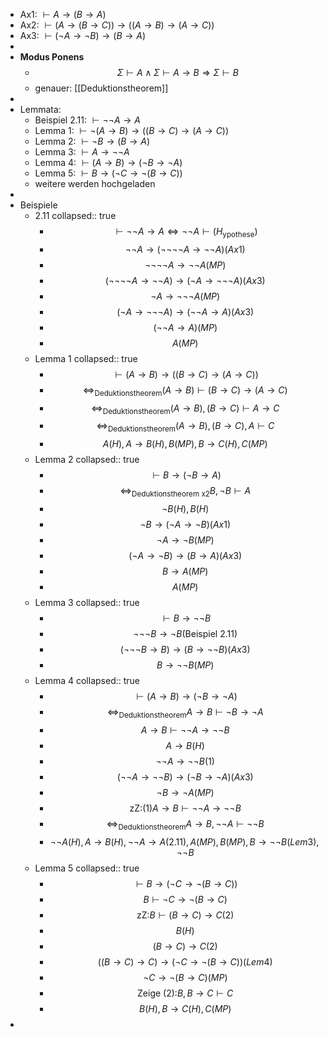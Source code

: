 - Ax1: $\vdash A\rightarrow\left(B\rightarrow A\right)$
- Ax2: $\vdash\left(A\rightarrow\left(B\rightarrow C\right)\right)\rightarrow\left(\left(A\rightarrow B\right)\rightarrow\left(A\rightarrow C\right)\right)$
- Ax3: $\vdash\left(\neg A\rightarrow\neg B\right)\rightarrow\left(B\rightarrow A\right)$
-
- **Modus Ponens**
	- $$\Sigma\vdash A\land\Sigma\vdash A\rightarrow B\Rightarrow\Sigma\vdash B$$
	- genauer: [[Deduktionstheorem]]
-
- Lemmata:
	- Beispiel 2.11: $\vdash\neg\neg A\rightarrow A$
	- Lemma 1: $\vdash\neg\left(A\rightarrow B\right)\rightarrow\left(\left(B\rightarrow C\right)\rightarrow\left(A\rightarrow C\right)\right)$
	- Lemma 2: $\vdash\neg B\rightarrow\left(B\rightarrow A\right)$
	- Lemma 3: $\vdash A\rightarrow\neg\neg A$
	- Lemma 4: $\vdash\left(A\rightarrow B\right)\rightarrow\left(\neg B\rightarrow\neg A\right)$
	- Lemma 5: $\vdash B\rightarrow\left(\neg C\rightarrow\neg\left(B\rightarrow C\right)\right)$
	- weitere werden hochgeladen
-
- Beispiele
	- 2.11
	  collapsed:: true
		- $$\vdash\neg\neg A\rightarrow A\Leftrightarrow\neg\neg A\vdash\left(H_{\text{ypothese}}\right)$$
		- $$\neg\neg A\rightarrow\left(\neg\neg\neg\neg A\rightarrow\neg\neg A\right)\left(Ax1\right)$$
		- $$\neg\neg\neg\neg A\rightarrow\neg\neg A\left(MP\right)$$
		- $$\left(\neg\neg\neg\neg A\rightarrow\neg\neg A\right)\rightarrow\left(\neg A\rightarrow\neg\neg\neg A\right)\left(Ax3\right)$$
		- $$\neg A\rightarrow\neg\neg\neg A\left(MP\right)$$
		- $$\left(\neg A\rightarrow\neg\neg\neg A\right)\rightarrow\left(\neg\neg A\rightarrow A\right)\left(Ax3\right)$$
		- $$\left(\neg\neg A\rightarrow A\right)\left(MP\right)$$
		- $$A\left(MP\right)$$
	- Lemma 1
	  collapsed:: true
		- $$\vdash\left(A\rightarrow B\right)\rightarrow\left(\left(B\rightarrow C\right)\rightarrow\left(A\rightarrow C\right)\right)$$
		- $$\Leftrightarrow_{\text{Deduktionstheorem}}\left(A\rightarrow B\right)\vdash\left(B\rightarrow C\right)\rightarrow\left(A\rightarrow C\right)$$
		- $$\Leftrightarrow_{\text{Deduktionstheorem}}\left(A\rightarrow B\right),\left(B\rightarrow C\right)\vdash A\rightarrow C$$
		- $$\Leftrightarrow_{\text{Deduktionstheorem}}\left(A\rightarrow B\right),\left(B\rightarrow C\right),A\vdash C$$
		- $$A\left(H\right),A\rightarrow B\left(H\right),B\left(MP\right),B\rightarrow C\left(H\right),C\left(MP\right)$$
	- Lemma 2
	  collapsed:: true
		- $$\vdash B\rightarrow\left(\neg B\rightarrow A\right)$$
		- $$\Leftrightarrow_{\text{Deduktionstheorem x2}}B,\neg B\vdash A$$
		- $$\neg B\left(H\right),B\left(H\right)$$
		- $$\neg B\rightarrow\left(\neg A\rightarrow\neg B\right)\left(Ax1\right)$$
		- $$\neg A\rightarrow\neg B\left(MP\right)$$
		- $$\left(\neg A\rightarrow\neg B\right)\rightarrow\left(B\rightarrow A\right)\left(Ax3\right)$$
		- $$B\rightarrow A\left(MP\right)$$
		- $$A\left(MP\right)$$
	- Lemma 3
	  collapsed:: true
		- $$\vdash B\rightarrow\neg\neg B$$
		- $$\neg\neg\neg B\rightarrow\neg B\left(\text{Beispiel 2.11}\right)$$
		- $$\left(\neg\neg\neg B\rightarrow B\right)\rightarrow\left(B\rightarrow\neg\neg B\right)\left(Ax3\right)$$
		- $$B\rightarrow\neg\neg B\left(MP\right)$$
	- Lemma 4
	  collapsed:: true
		- $$\vdash\left(A\rightarrow B\right)\rightarrow\left(\neg B\rightarrow\neg A\right)$$
		- $$\Leftrightarrow_{\text{Deduktionstheorem}}A\rightarrow B\vdash\neg B\rightarrow\neg A$$
		- $$A\rightarrow B\vdash\neg\neg A\rightarrow\neg\neg B$$
		- $$A\rightarrow B\left(H\right)$$
		- $$\neg\neg A\rightarrow\neg\neg B\left(1\right)$$
		- $$\left(\neg\neg A\rightarrow\neg\neg B\right)\rightarrow\left(\neg B\rightarrow\neg A\right)\left(Ax3\right)$$
		- $$\neg B\rightarrow\neg A\left(MP\right)$$
		- $$\text{zZ:(1)}A\rightarrow B\vdash\neg\neg A\rightarrow\neg\neg B$$
		- $$\Leftrightarrow_{\text{Deduktionstheorem}}A\rightarrow B,\neg\neg A\vdash\neg\neg B$$
		- $$\neg\neg A\left(H\right),A\rightarrow B\left(H\right),\neg\neg A\rightarrow A\left(2.11\right),A\left(MP\right),B\left(MP\right),B\rightarrow\neg\neg B\left(Lem3\right),\neg\neg B$$
	- Lemma 5
	  collapsed:: true
		- $$\vdash B\rightarrow\left(\neg C\rightarrow\neg\left(B\rightarrow C\right)\right)$$
		- $$B\vdash\neg C\rightarrow\neg\left(B\rightarrow C\right)$$
		- $$\text{zZ:}B\vdash\left(B\rightarrow C\right)\rightarrow C\left(2\right)$$
		- $$B\left(H\right)$$
		- $$\left(B\rightarrow C\right)\rightarrow C\left(2\right)$$
		- $$\left(\left(B\rightarrow C\right)\rightarrow C\right)\rightarrow\left(\neg C\rightarrow\neg\left(B\rightarrow C\right)\right)\left(Lem4\right)$$
		- $$\neg C\rightarrow\neg\left(B\rightarrow C\right)\left(MP\right)$$
		- $$\text{Zeige (2):}B,B\rightarrow C\vdash C$$
		- $$B\left(H\right),B\rightarrow C\left(H\right),C\left(MP\right)$$
-